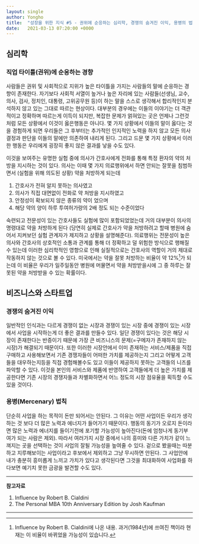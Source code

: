 ```yaml
---
layout: single
author: Yongho
title:  "성장을 위한 지식 #5 - 권위에 순응하는 심리학, 경쟁의 숨겨진 이익, 용병의 법칙"
date:   2021-03-13 07:20:00 +0000
---
```


## 심리학

### 직업 타이틀(권위)에 순응하는 경향
사람들은 권위 및 사회적으로 지위가 높은 타이틀을 가지는 사람들의 말에 순응하는 경향이 존재한다. 자기보다 사회적 서열이 높거나 높은 자리에 있는 사람들(선생님, 교수, 의사, 검사, 정치인, 대통령, 고위공무원 등)이 하는 말을 스스로 생각해서 합리적인지 분석하지 않고 있는 그대로 따르는 현상이다. 대부분의 경우에는 이들의 이야기는 더 객관적이고 정확하며 따르는게 이득이 되지만, 복잡한 문제가 얽혀있는 곳은 언제나 그런것처럼 모든 상황에서 이것이 옳은행동은 아니다. 몇 가지 상황에서 이들의 말이 옳다는 것을 경험하게 되면 우리들은 그 후부터는 추가적인 인지적인 노력을 하지 않고 모든 의사결정과 판단을 이들의 말에만 의존하여 내리게 된다. 그리고 드문 몇 가지 상황에서 이러한 행동은 우리에게 굉장히 좋지 않은 결과를 낳을 수도 있다. 

이것을 보여주는 유명한 실험 중에 의사가 간호사에게 전화를 통해 특정 환자의 약의 처방을 지시하는 것이 있다. 의사는 이때 몇 가지 의료행위에서 하면 안되는 잘못을 침범하면서 (실험을 위해 의도된 상황) 약을 처방하게 되는데 

1. 간호사가 전혀 알지 못하는 의사였고 
2. 의사가 직접 대면없이 전화로 약 처방을 지시하였고 
3. 안정성이 확보되지 않은 종류의 약이 었으며 
4. 해당 약의 양이 하루 투여허가량의 2배 정도 되는 수준이었다

숙련되고 전문성이 있는 간호사들도 실험에 많이 포함되었었는데 거의 대부분이 의사의 명령대로 약을 처방하게 된다 (당연히 실제로 간호사가 약을 처방하려고 할때 병원에 숨어서 지켜보던 실험 관계자가 제지하고 상황을 설명해준다). 의료행위는 전문성이 높은 의사와 간호사의 상호적인 소통과 관계를 통해 더 정확하고 덜 위험한 방식으로 행해질수 있는데 이러한 심리학적인 영향으로 인해 실질적으로는 간호사의 역할이 거의 제대로 작동하지 않는 것으로 볼 수 있다. 미국에서는 약을 잘못 처방하는 비율이 약 12%[^1]가 되는데 이 비율은 우리가 일주일동안 병원에 머물면서 약을 처방받을시에 그 중 하루는 잘못된 약을 처방받을 수 있는 확률이다.

## 비즈니스와 스타트업 

### 경쟁의 숨겨진 이익
일반적인 인식과는 다르게 경쟁이 없는 시장과 경쟁이 있는 시장 중에 경쟁이 있는 시장에서 사업을 시작하는게 더 좋은 결과를 만들수 있다. 일단 경쟁이 있다는 것은 해당 시장이 존재한다는 반증이기 때문에 가장 큰 비즈니스의 문제(=구메자가 존재하지 않는 시장)가 해결되기 때문이다. 또한 이러한 시장안에서 이미 존재하는 서비스/제품을 직접 구매하고 사용해보면서 기존 경쟁자들이 어떠한 가치를 제공하는지 그리고 어떻게 고객들을 대우하는지등을 직접 경험해볼수도 있고 이들이 제공하지 못하는 고객들의 니즈를 파악할 수 있다. 이것을 본인의 서비스와 제품에 반영하여 고객들에게 더 높은 가치를 제공한다면 기존 시장의 경쟁자들과 차별화하면서 어느 정도의 시장 점유율을 획득할 수도 있을 것이다.

### 용병(Mercenary) 법칙
단순히 사업을 하는 목적이 돈만 되어서는 안된다. 그 이유는 어떤 사업이든 우리가 생각하는 것 보다 더 많은 노력과 에너지가 들어가기 때문이다. 행동의 동기가 오로지 돈이라면 많은 노력과 에너지를 들이기전에 포기할 가능성이 높아진다(돈에 엄청나게 동기부여가 되는 사람은 제외). 따라서 여러가지 시장 중에서 나의 흥미와 다른 가치가 같이 느껴지는 곳을 선택하는 것이 사업의 잘될 가능성을 높여줄 수 있다. 겉으로 봤을때는 따분하고 지루해보이는 사업이라고 후보에서 제외하고 그냥 무시하면 안된다. 그 사업안에 내가 충분히 흥미롭게 느끼고 가치가 있다고 생각된다면 그것을 최대화하여 사업화를 하다보면 예기치 못한 금광을 발견할 수도 있다.

<!-- ## 경제 -->

---
**참고자료**
1. Influence by Robert B. Cialdini
2. The Personal MBA 10th Anniversary Edition by Josh Kaufman




---

[^1]: Influence by Robert B. Cialdini에 나온 내용. 
    과거(1984년)에 쓰여진 책이라 현재는 이 비율이 바뀌었을 가능성이 있습니다.